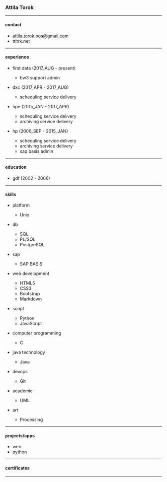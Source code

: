 
### Attila Torok

---

#### contact

  * attila.torok.pos@gmail.com
  * ttltrk.net

---

#### experience

  * first data (2017_AUG - present)
  
    + bw3 support admin
  
  * dxc (2017_APR - 2017_AUG)
  
    + scheduling service delivery
  
  * hpe (2015_JAN - 2017_APR)
  
    + scheduling service delivery
    + archiving service delivery
	
  * hp (2006_SEP - 2015_JAN)
  
    + scheduling service delivery
    + archiving service delivery
    + sap basis admin
    
---
    
#### education

  * gdf (2002 - 2006)

---

#### skills

  * platform 
  
    + Unix
  
  * db
  
    + SQL
    + PL/SQL
    + PostgreSQL
  
  * sap
  
    + SAP BASIS
  
  * web development
  
    + HTML5
    + CSS3
    + Bootstrap
    + Markdown
  
  * script
  
    + Python
    + JavaScript
  
  * computer programming
  
    + C
  
  * java technology
  
    + Java
  
  * devops
  
    + Git
  
  * academic
  
    + UML
  
  * art
  
    + Processing

---

#### projects/apps

  * web
  * python

---

#### certificates

---

